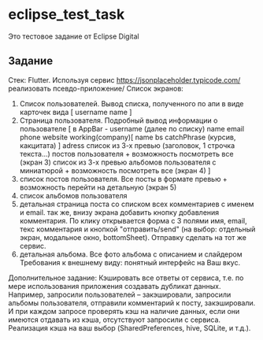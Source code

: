 # eclipse_test_task

Это тестовое задание от Eclipse Digital

## Задание

Стек: Flutter.
Используя сервис https://jsonplaceholder.typicode.com/ реализовать псевдо-приложение/
Список экранов:

1. Список пользователей. Вывод списка, полученного по апи в виде карточек вида
   [
   username
   name
   ]
2. Страница пользователя. Подробный вывод информации о пользователе
   [
   в AppBar - username
   (далее по списку)
   name
   email
   phone
   website
   working(company)[
   name
   bs
   catchPhrase (курсив, какцитата)
   ]
   adress
   список из 3-х превью (заголовок, 1 строчка текста...) постов пользователя + возможность посмотреть все (экран 3)
   список из 3-х превью альбомов пользователя с миниатюрой + возможность посмотреть все (экран 4)
   ]
3. список постов пользователя. Все посты в формате превью + возможность перейти на детальную (экран 5)
4. список альбомов пользователя
5. детальная страница поста со списком всех комментариев c именем и email. так же, внизу экрана добавить кнопку добавления комментария. По клику открывается форма с 3 полями имя, email, текс комментария и кнопкой "отправить/send" (на выбор: отдельный экран, модальное окно, bottomSheet). Отправку сделать на тот же сервис.
6. детальная альбома. Все фото альбома с описанием и слайдером
   Требования к внешнему виду: понятный интерфейс на Ваш вкус.

Дополнительное задание:
Кэшировать все ответы от сервиса, т.е. по мере использования приложения создавать дубликат данных. Например, запросили пользователей – закэшировали, запросили альбомы пользователя, отправили комментарий к посту, закэшировали. И при каждом запросе проверять кэш на наличие данных, если они имеются отдавать из кэша, отсутствуют запросили с сервиса. Реализация кэша на ваш выбор (SharedPreferences, hive, SQLite, и т.д.).
